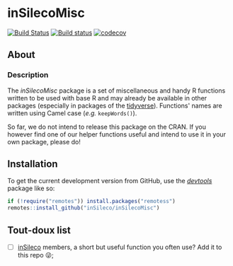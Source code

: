 # inSilecoMisc

[![Build Status](https://travis-ci.org/inSileco/inSilecoMisc.svg?branch=master)](https://travis-ci.org/inSileco/inSilecoMisc)
[![Build status](https://ci.appveyor.com/api/projects/status/rskiyadk6urmsrox/branch/master?svg=true)](https://ci.appveyor.com/project/KevCaz/insilecomisc/branch/master)
[![codecov](https://codecov.io/gh/inSileco/inSilecoMisc/branch/master/graph/badge.svg)](https://codecov.io/gh/inSileco/inSilecoMisc)

## About

### Description

The *inSilecoMisc* package is a set of miscellaneous and handy R functions
written to be used with base R and may already be available in other packages
(especially in packages of the [tidyverse](https://www.tidyverse.org/)).
Functions' names are written using Camel case (*e.g.* `keepWords()`).

So far, we do not intend to release this package on the CRAN. If you however
find one of our helper functions useful and intend to use it in your own
package, please do!



## Installation

To get the current development version from GitHub, use the
[*devtools*](http://cran.r-project.org/web/packages/remotes) package
like so:

```r
if (!require("remotes")) install.packages("remotess")
remotes::install_github("inSileco/inSilecoMisc")
```



## Tout-doux list

- [ ] [inSileco](https://insileco.github.io/) members, a short but useful function you often use? Add it to this repo :stuck_out_tongue_winking_eye:;
